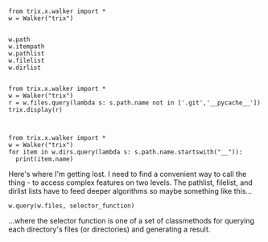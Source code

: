 

```python3

from trix.x.walker import *
w = Walker("trix")


w.path
w.itempath
w.pathlist
w.filelist
w.dirlist


from trix.x.walker import *
w = Walker("trix")
r = w.files.query(lambda s: s.path.name not in ['.git','__pycache__'])
trix.display(r)



from trix.x.walker import *
w = Walker("trix")
for item in w.dirs.query(lambda s: s.path.name.startswith("__")):
  print(item.name)

```

Here's where I'm getting lost. I need to find a convenient way to 
call the thing - to access complex features on two levels. The 
pathlist, filelist, and dirlist lists have to feed deeper algorithms
so maybe something like this...

```
w.query(w.files, selector_function)
```

...where the selector function is one of a set of classmethods for
querying each directory's files (or directories) and generating a
result.





